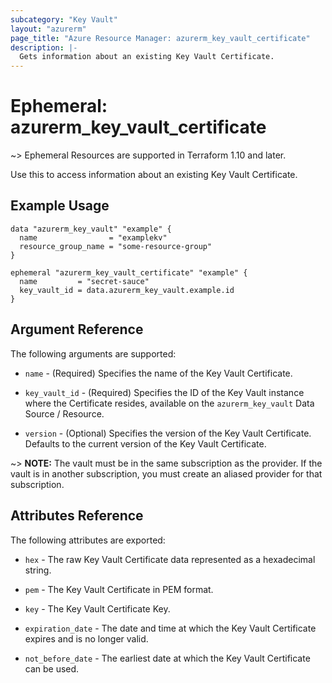 ```yaml
---
subcategory: "Key Vault"
layout: "azurerm"
page_title: "Azure Resource Manager: azurerm_key_vault_certificate"
description: |-
  Gets information about an existing Key Vault Certificate.
---
```


# Ephemeral: azurerm_key_vault_certificate

~> Ephemeral Resources are supported in Terraform 1.10 and later.

Use this to access information about an existing Key Vault Certificate.

## Example Usage

```hcl
data "azurerm_key_vault" "example" {
  name                = "examplekv"
  resource_group_name = "some-resource-group"
}

ephemeral "azurerm_key_vault_certificate" "example" {
  name         = "secret-sauce"
  key_vault_id = data.azurerm_key_vault.example.id
}
```

## Argument Reference

The following arguments are supported:

* `name` - (Required) Specifies the name of the Key Vault Certificate.

* `key_vault_id` - (Required) Specifies the ID of the Key Vault instance where the Certificate resides, available on the `azurerm_key_vault` Data Source / Resource.

* `version` - (Optional) Specifies the version of the Key Vault Certificate. Defaults to the current version of the Key Vault Certificate.

~> **NOTE:** The vault must be in the same subscription as the provider. If the vault is in another subscription, you must create an aliased provider for that subscription.

## Attributes Reference

The following attributes are exported:

* `hex` - The raw Key Vault Certificate data represented as a hexadecimal string.

* `pem` - The Key Vault Certificate in PEM format.

* `key` - The Key Vault Certificate Key.

* `expiration_date` - The date and time at which the Key Vault Certificate expires and is no longer valid.

* `not_before_date` - The earliest date at which the Key Vault Certificate can be used.
